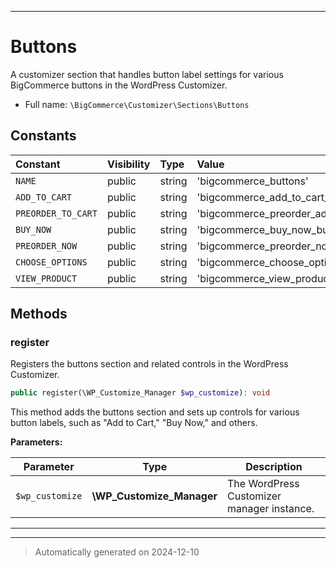 ***

# Buttons

A customizer section that handles button label settings for various BigCommerce buttons in the WordPress Customizer.



* Full name: `\BigCommerce\Customizer\Sections\Buttons`


## Constants

| Constant | Visibility | Type | Value |
|:---------|:-----------|:-----|:------|
|`NAME`|public|string|&#039;bigcommerce_buttons&#039;|
|`ADD_TO_CART`|public|string|&#039;bigcommerce_add_to_cart_button_label&#039;|
|`PREORDER_TO_CART`|public|string|&#039;bigcommerce_preorder_add_to_cart_button_label&#039;|
|`BUY_NOW`|public|string|&#039;bigcommerce_buy_now_button_label&#039;|
|`PREORDER_NOW`|public|string|&#039;bigcommerce_preorder_now_button_label&#039;|
|`CHOOSE_OPTIONS`|public|string|&#039;bigcommerce_choose_options_button_label&#039;|
|`VIEW_PRODUCT`|public|string|&#039;bigcommerce_view_product_button_label&#039;|


## Methods


### register

Registers the buttons section and related controls in the WordPress Customizer.

```php
public register(\WP_Customize_Manager $wp_customize): void
```

This method adds the buttons section and sets up controls for various button labels,
such as "Add to Cart," "Buy Now," and others.






**Parameters:**

| Parameter | Type | Description |
|-----------|------|-------------|
| `$wp_customize` | **\WP_Customize_Manager** | The WordPress Customizer manager instance. |





***


***
> Automatically generated on 2024-12-10
